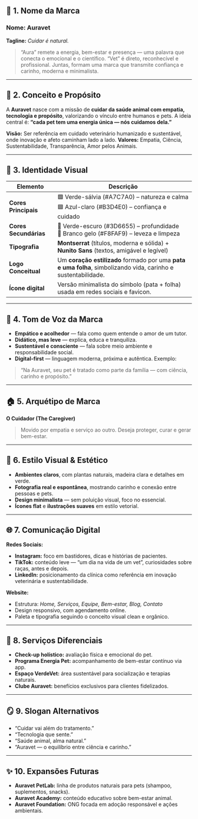 ## 🐾 1. Nome da Marca

### **Nome:** **Auravet**

**Tagline:** *Cuidar é natural.*

> “Aura” remete a energia, bem-estar e presença — uma palavra que conecta o emocional e o científico. “Vet” é direto, reconhecível e profissional.
> Juntas, formam uma marca que transmite confiança e carinho, moderna e minimalista.

---

## 🌱 2. Conceito e Propósito

A **Auravet** nasce com a missão de **cuidar da saúde animal com empatia, tecnologia e propósito**, valorizando o vínculo entre humanos e pets.
A ideia central é: **“cada pet tem uma energia única — nós cuidamos dela.”**

**Visão:** Ser referência em cuidado veterinário humanizado e sustentável, onde inovação e afeto caminham lado a lado.
**Valores:** Empatia, Ciência, Sustentabilidade, Transparência, Amor pelos Animais.

---

## 🎨 3. Identidade Visual

| Elemento              | Descrição                                                                                                      |
| --------------------- | -------------------------------------------------------------------------------------------------------------- |
| **Cores Principais**  | 🟩 Verde-sálvia (#A7C7A0) – natureza e calma <br> 🟦 Azul-claro (#B3D4E0) – confiança e cuidado                |
| **Cores Secundárias** | 🌿 Verde-escuro (#3D6655) – profundidade <br> 🩵 Branco gelo (#F8FAF9) – leveza e limpeza                      |
| **Tipografia**        | **Montserrat** (títulos, moderna e sólida) + **Nunito Sans** (textos, amigável e legível)                      |
| **Logo Conceitual**   | Um **coração estilizado** formado por uma **pata e uma folha**, simbolizando vida, carinho e sustentabilidade. |
| **Ícone digital**     | Versão minimalista do símbolo (pata + folha) usada em redes sociais e favicon.                                 |

---

## 💬 4. Tom de Voz da Marca

* **Empático e acolhedor** — fala como quem entende o amor de um tutor.
* **Didático, mas leve** — explica, educa e tranquiliza.
* **Sustentável e consciente** — fala sobre meio ambiente e responsabilidade social.
* **Digital-first** — linguagem moderna, próxima e autêntica.
  Exemplo:

> “Na Auravet, seu pet é tratado como parte da família — com ciência, carinho e propósito.”

---

## 🏠 5. Arquétipo de Marca

**O Cuidador (The Caregiver)**

> Movido por empatia e serviço ao outro.
> Deseja proteger, curar e gerar bem-estar.

---

## 📸 6. Estilo Visual & Estético

* **Ambientes claros**, com plantas naturais, madeira clara e detalhes em verde.
* **Fotografia real e espontânea**, mostrando carinho e conexão entre pessoas e pets.
* **Design minimalista** — sem poluição visual, foco no essencial.
* **Ícones flat** e **ilustrações suaves** em estilo vetorial.

---

## 🌐 7. Comunicação Digital

**Redes Sociais:**

* **Instagram:** foco em bastidores, dicas e histórias de pacientes.
* **TikTok:** conteúdo leve — “um dia na vida de um vet”, curiosidades sobre raças, antes e depois.
* **LinkedIn:** posicionamento da clínica como referência em inovação veterinária e sustentabilidade.

**Website:**

* Estrutura: *Home, Serviços, Equipe, Bem-estar, Blog, Contato*
* Design responsivo, com agendamento online.
* Paleta e tipografia seguindo o conceito visual clean e orgânico.

---

## 🧪 8. Serviços Diferenciais

* **Check-up holístico:** avaliação física e emocional do pet.
* **Programa Energia Pet:** acompanhamento de bem-estar contínuo via app.
* **Espaço VerdeVet:** área sustentável para socialização e terapias naturais.
* **Clube Auravet:** benefícios exclusivos para clientes fidelizados.

---

## 🪞 9. Slogan Alternativos

* “Cuidar vai além do tratamento.”
* “Tecnologia que sente.”
* “Saúde animal, alma natural.”
* “Auravet — o equilíbrio entre ciência e carinho.”

---

## ✨ 10. Expansões Futuras

* **Auravet PetLab:** linha de produtos naturais para pets (shampoo, suplementos, snacks).
* **Auravet Academy:** conteúdo educativo sobre bem-estar animal.
* **Auravet Foundation:** ONG focada em adoção responsável e ações ambientais.
